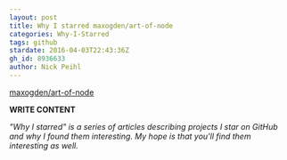 ```yaml
---
layout: post
title: Why I starred maxogden/art-of-node
categories: Why-I-Starred
tags: github
stardate: 2016-04-03T22:43:36Z
gh_id: 8936633
author: Nick Peihl
---
```


[maxogden/art-of-node](star.repo.html_url)

**WRITE CONTENT**

*"Why I starred" is a series of articles describing projects I star on GitHub and why I found them interesting. My hope is that you'll find them interesting as well.*

